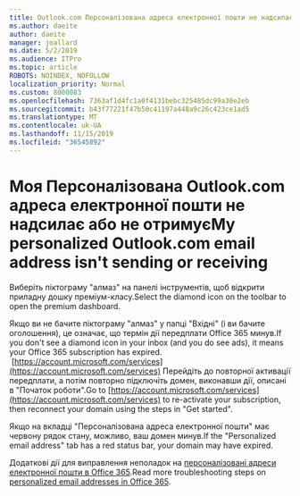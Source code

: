 ```yaml
---
title: Outlook.com Персоналізована адреса електронної пошти не надсилає або не отримує
ms.author: daeite
author: daeite
manager: joallard
ms.date: 5/2/2019
ms.audience: ITPro
ms.topic: article
ROBOTS: NOINDEX, NOFOLLOW
localization_priority: Normal
ms.custom: 8000083
ms.openlocfilehash: 7363af1d4fc1a0f4131bebc325485dc99a30e2eb
ms.sourcegitcommit: b43f77221f47b50c41197a448a9c26c423ce1ad5
ms.translationtype: MT
ms.contentlocale: uk-UA
ms.lasthandoff: 11/15/2019
ms.locfileid: "36545892"
---
```

# <a name="my-personalized-outlookcom-email-address-isnt-sending-or-receiving"></a><span data-ttu-id="c4e30-102">Моя Персоналізована Outlook.com адреса електронної пошти не надсилає або не отримує</span><span class="sxs-lookup"><span data-stu-id="c4e30-102">My personalized Outlook.com email address isn't sending or receiving</span></span>

<span data-ttu-id="c4e30-103">Виберіть піктограму "алмаз" на панелі інструментів, щоб відкрити приладну дошку преміум-класу.</span><span class="sxs-lookup"><span data-stu-id="c4e30-103">Select the diamond icon on the toolbar to open the premium dashboard.</span></span>

<span data-ttu-id="c4e30-104">Якщо ви не бачите піктограму "алмаз" у папці "Вхідні" (і ви бачите оголошення), це означає, що термін дії передплати Office 365 минув.</span><span class="sxs-lookup"><span data-stu-id="c4e30-104">If you don't see a diamond icon in your inbox (and you do see ads), it means your Office 365 subscription has expired.</span></span> <span data-ttu-id="c4e30-105"> [https://account.microsoft.com/services](https://account.microsoft.com/services) Перейдіть до повторної активації передплати, а потім повторно підключіть домен, виконавши дії, описані в "Початок роботи".</span><span class="sxs-lookup"><span data-stu-id="c4e30-105">Go to [https://account.microsoft.com/services](https://account.microsoft.com/services) to re-activate your subscription, then reconnect your domain using the steps in "Get started".</span></span>

<span data-ttu-id="c4e30-106">Якщо на вкладці "Персоналізована адреса електронної пошти" має червону рядок стану, можливо, ваш домен минув.</span><span class="sxs-lookup"><span data-stu-id="c4e30-106">If the "Personalized email address" tab has a red status bar, your domain may have expired.</span></span>

<span data-ttu-id="c4e30-107">Додаткові дії для виправлення неполадок на [персоналізовані адреси електронної пошти в Office 365](https://support.office.com/article/75416a58-b225-4c02-8c07-8979403b427b?wt.mc_id=Office_Outlook_com_Alchemy).</span><span class="sxs-lookup"><span data-stu-id="c4e30-107">Read more troubleshooting steps on [personalized email addresses in Office 365](https://support.office.com/article/75416a58-b225-4c02-8c07-8979403b427b?wt.mc_id=Office_Outlook_com_Alchemy).</span></span>